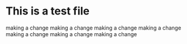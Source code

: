 # This is a test file

making a change
making a change
making a change
making a change
making a change
making a change
making a change

